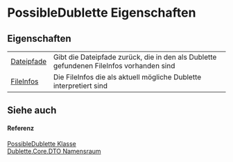 # PossibleDublette Eigenschaften




## Eigenschaften
<table>
<tr>
<td><a href="4cd7debf-3bcb-6608-dfd1-054212740e92">Dateipfade</a></td>
<td>Gibt die Dateipfade zurück, die in den als Dublette gefundenen FileInfos vorhanden sind</td></tr>
<tr>
<td><a href="31c6e551-cbf5-e37a-65bc-2e4574ea5cb9">FileInfos</a></td>
<td>Die FileInfos die als aktuell mögliche Dublette interpretiert sind</td></tr>
</table>

## Siehe auch


#### Referenz
<a href="5288c748-4a36-d132-17e0-ff9ef7fd22ca">PossibleDublette Klasse</a>  
<a href="eb6a0f0a-5aac-64b2-a436-29629e071b91">Dublette.Core.DTO Namensraum</a>  
